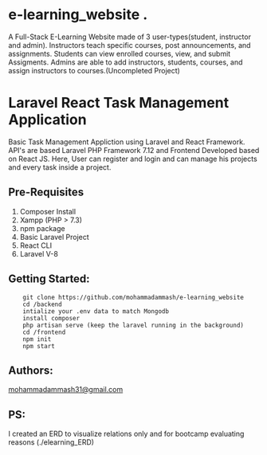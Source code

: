 # e-learning_website .
 A Full-Stack E-Learning Website made of 3 user-types(student, instructor and admin). Instructors teach specific courses, post announcements, and assignments. Students can view enrolled courses, view, and submit Assigments. Admins are able to add instructors, students, courses, and assign instructors to courses.(Uncompleted Project)

# Laravel React Task Management Application

Basic Task Management Appliction using Laravel and React Framework. API's are based Laravel PHP Framework 7.12 and Frontend Developed based on React JS.
Here, User can register and login and can manage his projects and every task inside a project.

## Pre-Requisites

1. Composer Install
1. Xampp (PHP > 7.3)
1. npm package
1. Basic Laravel Project
1. React CLI
1. Laravel V-8

## Getting Started:
        git clone https://github.com/mohammadammash/e-learning_website
        cd /backend
        intialize your .env data to match Mongodb
        install composer
        php artisan serve (keep the laravel running in the background)
        cd /frontend
        npm init
        npm start 
        
## Authors:
mohammadammash31@gmail.com

## PS:
I created an ERD to visualize relations only and for bootcamp evaluating reasons (./elearning_ERD)
